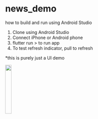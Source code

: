 # news_demo

how to build and run using Android Studio

1. Clone using Android Studio
2. Connect iPhone or Android phone
3. flutter run > to run app
4. To test refresh indicator, pull to refresh

*this is purely just a UI demo

<img src="res/git for readme.gif" width=20% height=20%>